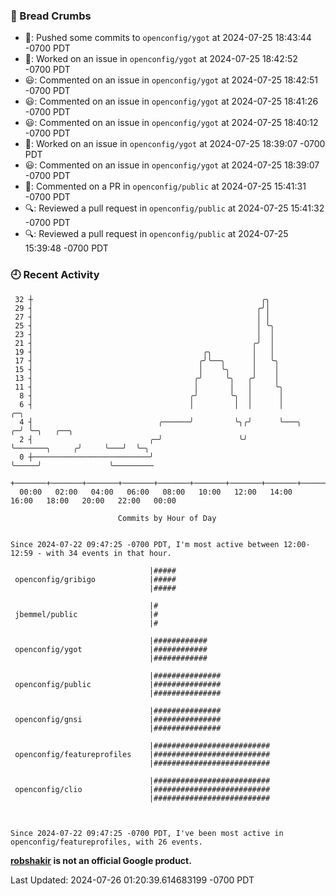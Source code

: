 ### 🍞 Bread Crumbs

 * 🚢: Pushed some commits to `openconfig/ygot` at 2024-07-25 18:43:44 -0700 PDT
 * 👀: Worked on an issue in `openconfig/ygot` at 2024-07-25 18:42:52 -0700 PDT
 * 😃: Commented on an issue in `openconfig/ygot` at 2024-07-25 18:42:51 -0700 PDT
 * 😃: Commented on an issue in `openconfig/ygot` at 2024-07-25 18:41:26 -0700 PDT
 * 😃: Commented on an issue in `openconfig/ygot` at 2024-07-25 18:40:12 -0700 PDT
 * 👀: Worked on an issue in `openconfig/ygot` at 2024-07-25 18:39:07 -0700 PDT
 * 😃: Commented on an issue in `openconfig/ygot` at 2024-07-25 18:39:07 -0700 PDT
 * 💬: Commented on a PR in  `openconfig/public` at 2024-07-25 15:41:31 -0700 PDT
 * 🔍: Reviewed a pull request in  `openconfig/public` at 2024-07-25 15:41:32 -0700 PDT
 * 🔍: Reviewed a pull request in  `openconfig/public` at 2024-07-25 15:39:48 -0700 PDT

### 🕘 Recent Activity
```
 32 ┼                                                   ╭╮
 29 ┤                                                  ╭╯│
 27 ┤                                                  │ │
 25 ┤                                                  │ ╰╮
 23 ┤                                                  │  │
 21 ┤                                                 ╭╯  │
 19 ┤                                      ╭╮         │   │
 17 ┤                                     ╭╯╰──╮      │   ╰╮
 15 ┤                                     │    ╰╮     │    │
 13 ┤                                    ╭╯     ╰╮   ╭╯    │
 11 ┤                                    │       │   │     ╰╮
  8 ┤                                   ╭╯       ╰╮  │      │
  6 ┤                                   │         │  │      │                    ╭─╮
  4 ┤                            ╭──────╯         ╰╮╭╯      ╰───╮              ╭─╯ ╰─╮   ╭──╮
  2 ┤                          ╭─╯                 ╰╯           ╰───────╮     ╭╯     ╰───╯  ╰─╮
  0 ┼──────────────────────────╯                                        ╰─────╯               ╰─────────
    +───────+───────+───────+───────+───────+───────+───────+───────+───────+───────+───────+───────+────
  00:00   02:00   04:00   06:00   08:00   10:00   12:00   14:00   16:00   18:00   20:00   22:00   00:00   

						Commits by Hour of Day


Since 2024-07-22 09:47:25 -0700 PDT, I'm most active between 12:00-12:59 - with 34 events in that hour.

```



```
                               |#####
 openconfig/gribigo            |#####
                               |#####

                               |#
 jbemmel/public                |#
                               |#

                               |############
 openconfig/ygot               |############
                               |############

                               |###############
 openconfig/public             |###############
                               |###############

                               |###############
 openconfig/gnsi               |###############
                               |###############

                               |##########################
 openconfig/featureprofiles    |##########################
                               |##########################

                               |##########################
 openconfig/clio               |##########################
                               |##########################



Since 2024-07-22 09:47:25 -0700 PDT, I've been most active in openconfig/featureprofiles, with 26 events.

```
**[robshakir](mailto:robjs@google.com) is not an official Google product.**  


Last Updated: 2024-07-26 01:20:39.614683199 -0700 PDT
